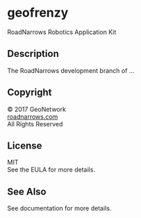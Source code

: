 # geofrenzy
RoadNarrows Robotics Application Kit

## Description
The RoadNarrows development branch of ...

## Copyright
&copy; 2017 GeoNetwork<br>
[roadnarrows.com](http://geo.network)<br>
All Rights Reserved

## License
MIT<br>
See the EULA for more details.

## See Also
See documentation for more details.
